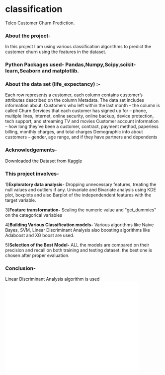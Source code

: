 # classification
Telco Customer Churn Prediction.

### About the project-
   In this project I am using various classification algorithms to predict the customer churn using the features in the dataset.

### Python Packages used- Pandas,Numpy,Scipy,scikit-learn,Seaborn and matplotlib.

### About the data set (life_expectancy) :-
   Each row represents a customer, each column contains customer’s attributes described on the column Metadata.
The data set includes information about:
Customers who left within the last month – the column is called Churn
Services that each customer has signed up for – phone, multiple lines, internet, online security, online backup, device protection, tech support, and streaming TV and movies
Customer account information – how long they’ve been a customer, contract, payment method, paperless billing, monthly charges, and total charges
Demographic info about customers – gender, age range, and if they have partners and dependents

### Acknowledgements-
Downloaded the Dataset from [Kaggle](https://www.kaggle.com/blastchar/telco-customer-churn)

### This project involves-
1)**Exploratory data analysis-**
   Dropping unnecessary features, treating the null values and outliers if any. Univariate and Bivariate analysis using KDE plot, boxplots and also Barplot of the independendent features with the target variable.

3)**Feature transformation-**
   Scaling the numeric value and "get_dummies" on the categorical variables

4)**Building Various Classification models-**
   Various algorithms like Naive Bayes, SVM, Linear Discriminant Analysis also boosting algorithms like Adaboost and XG boost are used.

5)**Selection of the Best Model-**
   ALL the models are compared on their precision and recall on both training and testing dataset. the best one is chosen after proper evaluation.
   
### Conclusion- 
Linear Discriminant Analysis algorithm is used
![Confusion Matrix](confusion_matrix.png)
